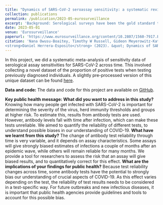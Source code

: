 ```yaml
---
title: "Dynamics of SARS-CoV-2 seroassay sensitivity: a systematic review and modeling study"
collection: publications
permalink: /publication/2023-05-eurosurveillance
excerpt: 'Background: Serological surveys have been the gold standard to estimate numbers of SARS-CoV-2 infections, the dynamics of the epidemic, and disease severity. Serological assays have decaying sensitivity with time that can bias their results, but there is a lack of guidelines to account for this phenomenon for SARS-CoV-2. Aim: Our goal was to assess the sensitivity decay of seroassays for detecting SARS-CoV-2 infections, the dependence of this decay on assay characteristics, and to provide a simple method to correct for this phenomenon. Methods: We performed a systematic review and meta-analysis of SARS-CoV-2 serology studies. We included studies testing previously diagnosed, unvaccinated individuals, and excluded studies of cohorts highly unrepresentative of the general population (e.g. hospitalised patients).'
date: 2023-05-01
venue: 'Eurosurveillance'
paperurl: 'https://www.eurosurveillance.org/content/10.2807/1560-7917.ES.2023.28.21.2200809'
citation: 'Nana Owusu-Boaitey, Timothy W Russell, Gideon Meyerowitz-Katz, Andrew T Levin,
<strong>Daniel Herrera-Esposito</strong> (2023). &quot; Dynamics of SARS-CoV-2 seroassay sensitivity: a systematic review and modeling study .&quot; <i>Eurosurveillance</i>. 28(21).'
---
```


In this project, we did a systematic meta-analysis of sensitivity data
of serological assay sensitivities for SARS-CoV-2 across time. This
involved collecting a novel dataset of the proportion of positive tests
when testing previously diagnosed individuals. A slightly pre-processed
version of this unique dataset can be found
[here](https://github.com/dherrera1911/seroreversion_metaanalysis/blob/master/data/processed_data/PCR_to_serotest_all.csv).

**Data and code:** The data and code for this project are available
on [GitHub](https://github.com/dherrera1911/seroreversion_metaanalysis/).

**Key public health message:** 
**What did you want to address in this study?**
Knowing how many people get infected with SARS-CoV-2 is important for determining the severity of the virus, herd immunity thresholds and groups at higher risk. To estimate this, results from antibody tests are used. However, antibody levels fall with time after infection, which can make these tests unreliable. We aimed to quantify the reliability of different tests, to understand possible biases in our understanding of COVID-19.
**What have we learnt from this study?**
The change of antibody test reliability through time is very variable, and it depends on assay characteristics. Some assays will give strongly biased estimates of infections a couple of months after an epidemic wave, while others will remain reliable for many months. We provide a tool for researchers to assess the risk that an assay will give biased results, and to quantitatively correct for this effect.
**What are the implications of your findings for public health?**
Because test reliability changes across time, some antibody tests have the potential to strongly bias our understanding of crucial aspects of COVID-19. As this effect varies depending on the test, the reliability of test results needs to be considered in a test-specific way. For future outbreaks and new infectious diseases, it is important that public health agencies provide guidelines and tools to account for this possible bias.

